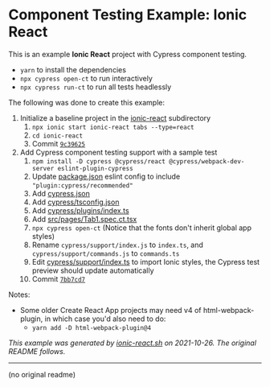 # Component Testing Example: Ionic React

This is an example **Ionic React** project with Cypress component testing.

- `yarn` to install the dependencies
- `npx cypress open-ct` to run interactively
- `npx cypress run-ct` to run all tests headlessly

The following was done to create this example:

1. Initialize a baseline project in the [ionic-react](.) subdirectory
   1. `npx ionic start ionic-react tabs --type=react`
   1. `cd ionic-react`
   1. Commit [`9c39625`](https://github.com/cypress-io/cypress-component-testing-examples/commit/9c39625751a360521924a220453279085cabaa40)
1. Add Cypress component testing support with a sample test
   1. `npm install -D cypress @cypress/react @cypress/webpack-dev-server eslint-plugin-cypress`
   1. Update [package.json](package.json) eslint config to include `"plugin:cypress/recommended"`
   1. Add [cypress.json](cypress.json)
   1. Add [cypress/tsconfig.json](cypress/tsconfig.json)
   1. Add [cypress/plugins/index.ts](cypress/plugins/index.ts)
   1. Add [src/pages/Tab1.spec.ct.tsx](src/pages/Tab1.spec.ct.tsx)
   1. `npx cypress open-ct` (Notice that the fonts don't inherit global app styles)
   1. Rename `cypress/support/index.js` to `index.ts`, and `cypress/support/commands.js` to `commands.ts`
   1. Edit [cypress/support/index.ts](cypress/support/index.ts) to import Ionic styles, the Cypress test preview should update automatically
   1. Commit [`7bb7cd7`](https://github.com/cypress-io/cypress-component-testing-examples/commit/7bb7cd75f91e50e337b38cbaf061a5564ec3ff7a)   
   
Notes:

- Some older Create React App projects may need v4 of html-webpack-plugin, in which case you'd also need to do:
  - `yarn add -D html-webpack-plugin@4`

_This example was generated by [ionic-react.sh](https://github.com/cypress-io/cypress-component-testing-examples/blob/main/scripts/ionic-react.sh) on 2021-10-26. The original README follows._

---

(no original readme)
